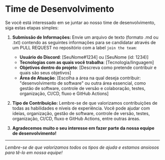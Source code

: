 # Time de Desenvolvimento

Se você está interessado em se juntar ao nosso time de desenvolvimento, siga estas etapas simples:

1. **Submissão de Informações:**
   Envie um arquivo de texto (formato .md ou .txt) contendo as seguintes informações para se candidatar através de um PULL REQUEST no repositório com a label `join the team`:

   - **Usuário do Discord**: [SeuNome#1234] ou [SeuNome (id: 1234)]
   - **Tecnologias com as quais você trabalha**: [Tecnologia/linguagem]
   - **Objetivos dentro do projeto**: [Descreva como pretende contribuir e quais são seus objetivos]
   - **Área de Atuação**:
     [Escolha a área na qual deseja contribuir: "desenvolvimento de software" ou outra área essencial, como gestão de software, controle de versão e colaboração, testes, organização, CI/CD, fluxo e GitHub Actions]

2. **Tipo de Contribuição:**
   Lembre-se de que valorizamos contribuições de todas as habilidades e níveis de experiência. Você pode ajudar com ideias, organização, gestão de software, controle de versão, testes, organização, CI/CD, fluxo e GitHub Actions, entre outras áreas.

3. **Agradecemos muito o seu interesse em fazer parte da nossa equipe de desenvolvimento!**

---

*Lembre-se de que valorizamos todos os tipos de ajuda e estamos ansiosos para tê-lo em nossa equipe!*
